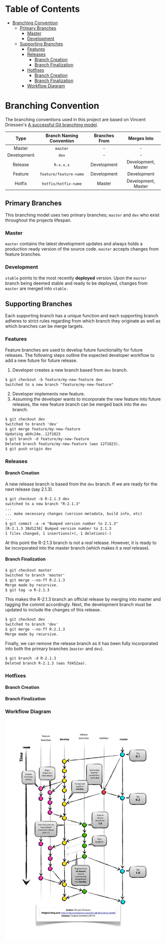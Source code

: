 # Table of Contents
- [Branching Convention](#branching-convention)
  * [Primary Branches](#primary-branches)
    + [Master](#master)
    + [Development](#development)
  * [Supporting Branches](#supporting-branches)
    + [Features](#features)
    + [Releases](#releases)
      - [Branch Creation](#branch-creation)
      - [Branch Finalization](#branch-finalization)
    + [Hotfixes](#hotfixes)
      - [Branch Creation](#branch-creation-1)
      - [Branch Finalization](#branch-finalization-1)
    + [Workflow Diagram](#workflow-diagram)
   
# Branching Convention

The branching conventions used in this project are based on Vincent Driessen's  [A successful Git branching model](https://nvie.com/posts/a-successful-git-branching-model/). 

|     Type    | Branch Naming Convention | Branches From |     Merges Into     |
|:-----------:|:-------------------------:|:--------------:|:--------------------:|
|    Master   |           `master`          |        -       |           -          |
| Development |            `dev`           |        -       |           -          |
|   Release   |          `R-x.x.x`          |   Development  | Development,  Master |
|   Feature   |    `feature/feature-name`   |   Development  |      Development     |
|    Hotfix   |     `hotfix/hotfix-name`    |     Master     |  Development, Master |

## Primary Branches
This branching model uses two primary branches; `master` and `dev` who exist throughout the projects lifespan.
### Master

`master` contains the latest development updates and always holds a production ready version of the source code. `master` accepts changes from feature branches.

### Development

`stable` points to the most recently **deployed** version. Upon the `master` branch being deemed stable and ready to be deployed, changes from `master` are merged into `stable.`

## Supporting Branches
Each supporting branch has a unique function and each supporting branch adheres to strict rules regarding from which branch they originate as well as which branches can be merge targets.
### Features
Feature branches are used to develop future functionality for future releases. The following steps outline the expected developer workflow to add a new future for future release.

 1.  Developer creates a new branch based from  `dev`  branch.
```console
$ git checkout -b feature/my-new-feature dev
Switched to a new branch "feature/my-new-feature"
```
 2. Developer implements new feature.
 3. Assuming the developer wants to incorporate the new feature into future releases, the new feature branch can be merged back into the `dev` branch.
 ``` console
$ git checkout dev
Switched to branch 'dev'
$ git merge feature/my-new-feature
Updating ab9c24e..12f1823
$ git branch -d feature/my-new-feature
Deleted branch feature/my-new-feature (was 12f1823).
$ git push origin dev
```

### Releases
#### Branch Creation
A new release branch is based from the `dev` branch. If we are ready for the next release 
(say 2.1.3).
``` console
$ git checkout -b R-2.1.3 dev
switched to a new branch "R-2.1.3"
...
... make necessary changes (version metadata, build info, etc)
...
$ git commit -a -m "Bumped version number to 2.1.3"
[R-2.1.3 38d1238] Bumped version number to 2.1.3
1 files changed, 1 insertions(+), 1 deletions(-)
```
At this point the R-2.1.3 branch is not a *real* release. However, it is ready to be incorporated into the master branch (which makes it a *real* release).

#### Branch Finalization
``` console
$ git checkout master
Switched to branch 'master'
$ git merge --no-ff R-2.1.3
Merge made by recursive.
$ git tag -a R-2.1.3
```
This makes the R-2.1.3 branch an official release by merging into master and tagging the commit accordingly.
Next, the development branch must be updated to include the changes of this release.
``` console
$ git checkout dev
Switched to branch 'dev'
$ git merge --no-ff R-2.1.3
Merge made by recursive.
```
Finally, we can remove the release branch as it has been fully incorporated into both the primary branches (`master`	and `dev`).
``` console
$ git branch -d R-2.1.3
Deleted branch R-2.1.3 (was fd452aa).
```

### Hotfixes
#### Branch Creation
#### Branch Finalization

### Workflow Diagram
![Branch Model](https://github.com/oliverclark15/web2py/blob/master/Git-branching-model.png)


